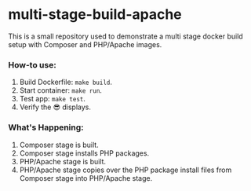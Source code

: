 # multi-stage-build-apache

This is a small repository used to demonstrate a multi stage docker build setup with Composer and PHP/Apache images.

### How-to use:

1. Build Dockerfile: `make build`.
1. Start container: `make run`.
1. Test app: `make test`.
1. Verify the :sunglasses: displays. 

### What's Happening:

1. Composer stage is built.
1. Composer stage installs PHP packages.
1. PHP/Apache stage is built.
1. PHP/Apache stage copies over the PHP package install files from Composer stage into PHP/Apache stage.